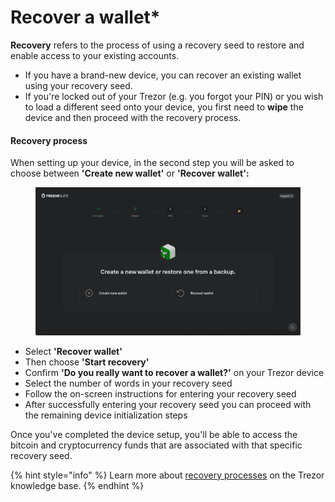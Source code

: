 # Recover a wallet\*

**Recovery** refers to the process of using a recovery seed to restore and enable access to your existing accounts.

* If you have a brand-new device, you can recover an existing wallet using your recovery seed.
* If you're locked out of your Trezor (e.g. you forgot your PIN) or you wish to load a different seed onto your device, you first need to **wipe** the device and then proceed with the recovery process.

#### Recovery process

When setting up your device, in the second step you will be asked to choose between **'Create new wallet'** or **'Recover wallet':**

<figure><img src="../.gitbook/assets/Recover_TT-1.png" alt=""><figcaption></figcaption></figure>

* Select **'Recover wallet'**
* Then choose **'Start recovery'**
* Confirm **'Do you really want to recover a wallet?'** on your Trezor device
* Select the number of words in your recovery seed
* Follow the on-screen instructions for entering your recovery seed
* After successfully entering your recovery seed you can proceed with the remaining device initialization steps

Once you've completed the device setup, you'll be able to access the bitcoin and cryptocurrency funds that are associated with that specific recovery seed.

{% hint style="info" %}
Learn more about [recovery processes](https://trezor.io/learn/c/trezor-recovery) on the Trezor knowledge base.
{% endhint %}
